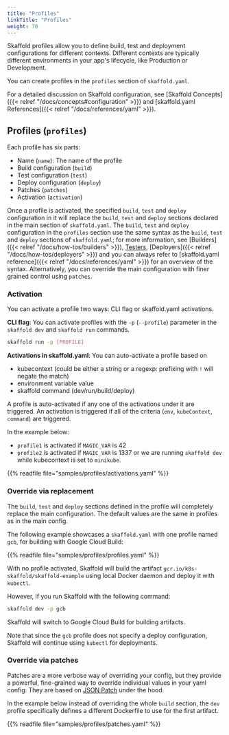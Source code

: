 ```yaml
---
title: "Profiles"
linkTitle: "Profiles"
weight: 70
---
```


Skaffold profiles allow you to define build, test and deployment
configurations for different contexts. Different contexts are typically different
environments in your app's lifecycle, like Production or Development.

You can create profiles in the `profiles` section of `skaffold.yaml`.

For a detailed discussion on Skaffold configuration, see
[Skaffold Concepts]({{< relref "/docs/concepts#configuration" >}}) and
[skaffold.yaml References]({{< relref "/docs/references/yaml" >}}).

## Profiles (`profiles`)

Each profile has six parts:

* Name (`name`): The name of the profile
* Build configuration (`build`)
* Test configuration (`test`)
* Deploy configuration (`deploy`)
* Patches (`patches`)
* Activation (`activation`)

Once a profile is activated, the specified `build`, `test` and `deploy` configuration
in it will replace the `build`, `test` and `deploy` sections declared
in the main section of `skaffold.yaml`. The `build`, `test` and `deploy` configuration in the `profiles`
section use the same syntax as the `build`, `test` and `deploy` sections of
`skaffold.yaml`; for more information, see [Builders]({{< relref "/docs/how-tos/builders" >}}),
[Testers](/docs/how-tos/testers), [Deployers]({{< relref "/docs/how-tos/deployers" >}}) and you can always refer to
 [skaffold.yaml reference]({{< relref "/docs/references/yaml" >}}) for an overview of the syntax.
 Alternatively, you can override the main configuration with finer grained control using `patches`.


### Activation

You can activate a profile two ways: CLI flag or skaffold.yaml activations.

**CLI flag**: You can activate profiles with the `-p` (`--profile`) parameter in the
`skaffold dev` and `skaffold run` commands.
  ```bash
  skaffold run -p [PROFILE]
  ```

**Activations in skaffold.yaml**: You can auto-activate a profile based on

* kubecontext (could be either a string or a regexp: prefixing with `!` will negate the match)
* environment variable value
* skaffold command (dev/run/build/deploy)

A profile is auto-activated if any one of the activations under it are triggered.
An activation is triggered if all of the criteria (`env`, `kubeContext`, `command`) are triggered.


In the example below:

 * `profile1` is activated if `MAGIC_VAR` is 42
 * `profile2` is activated if `MAGIC_VAR` is 1337 or we are running `skaffold dev` while kubecontext is set to `minikube`.

{{% readfile file="samples/profiles/activations.yaml" %}}


### Override via replacement

The `build`, `test` and `deploy` sections defined in the profile will completely replace the main configuration.
The default values are the same in profiles as in the main config.

The following example showcases a `skaffold.yaml` with one profile named `gcb`,
for building with Google Cloud Build:

{{% readfile file="samples/profiles/profiles.yaml" %}}

With no profile activated, Skaffold will build the artifact
`gcr.io/k8s-skaffold/skaffold-example` using local Docker daemon and deploy it
with `kubectl`.

However, if you run Skaffold with the following command:

```bash
skaffold dev -p gcb
```

Skaffold will switch to Google Cloud Build for building artifacts.

Note that
since the `gcb` profile does not specify a deploy configuration, Skaffold will
continue using `kubectl` for deployments.


### Override via patches

Patches are a more verbose way of overriding your config, but they provide a powerful, fine-grained way
to override individual values in your yaml config. They are based on [JSON Patch](http://jsonpatch.com/) under the hood.

In the example below instead of overriding the whole `build` section, the `dev` profile specifically
defines a different Dockerfile to use for the first artifact.

{{% readfile file="samples/profiles/patches.yaml" %}}
